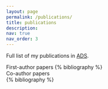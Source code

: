 ```yaml
---
layout: page
permalink: /publications/
title: publications
description: 
nav: true
nav_order: 3
---
```


Full list of my publications in [ADS](https://ui.adsabs.harvard.edu/search/filter_author_facet_hier_fq_author=AND&filter_author_facet_hier_fq_author=author_facet_hier%3A%221%2FChoi%2C%20B%2FChoi%2C%20Bo-Eun%22&fq=%7B!type%3Daqp%20v%3D%24fq_database%7D&fq=%7B!type%3Daqp%20v%3D%24fq_author%7D&fq_author=(author_facet_hier%3A%221%2FChoi%2C%20B%2FChoi%2C%20Bo-Eun%22)&fq_database=database%3A%20astronomy&q=author%3A(%22Choi%2C%20Bo-Eun%22)&sort=date%20desc%2C%20bibcode%20desc&p_=0).
<!-- _pages/publications.md -->
<div class="First-author papers">
First-author papers
{% bibliography %}

</div>
Co-author papers
<div class="Co-author papers">
{% bibliography %}
</div>

